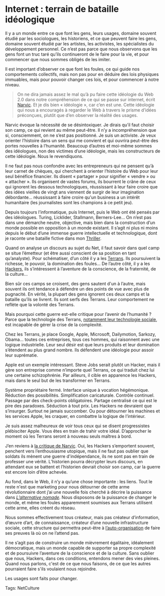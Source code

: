 # Internet : terrain de bataille idéologique

Il y a un monde entre ce que font les gens, leurs usages, domaine souvent étudié par les sociologues, les historiens, et ce que peuvent faire les gens, domaine souvent étudié par les artistes, les activistes, les spécialistes du développement personnel. Ce n’est pas parce que nous observons que les gens font un truc taré qu’ils continueront de le faire pour la vie, et pour commencer que nous sommes obligés de les imiter.

Il est important d’observer ce que font les foules, ce qui guide nos comportements collectifs, mais non pas pour en déduire des lois physiques immuables, mais pour pouvoir changer ces lois, et pour commencer à notre niveau.

> On ne dira jamais assez le mal qu’à pu faire cette idéologie du Web 2.0 dans notre compréhension de ce qui se passe sur internet, écrit [Narvic](http://novovision.fr/?Dans-ce-nouveau-Web-de-masse-vous). Et je dis bien « idéologie », car c’en est une. Cette idéologie qui nous a encouragés à regarder le Web à travers le prisme d’idées préconçues, plutôt que d’en observer la réalité des usages.

Narvic évoque la nécessité de se désintoxiquer. Je dirais qu’il faut choisir son camp, ce qui revient au même peut-être. Il n’y a incompréhension que si, consciemment, on ne s’est pas positionné. Je suis un activiste. Je veux orienter l’histoire dans un sens qui me convient et qui ouvrira peut-être des portes nouvelles à l’humanité. Beaucoup d’autres et moi-même sommes des idéologues, non des victimes d’une idéologie, mais les constructeurs de cette idéologie. Nous le revendiquons.

Il ne faut pas nous confondre avec les entrepreneurs qui ne pensent qu’à leur carnet de chèques, qui cherchent à orienter l’histoire du Web pour leur seul bénéfice financier. Ils disent « partager » pour signifier « vendre » ou « attacher ». Ils organisent de vastes forums, ils bourrent le crâne de ceux qui ignorent les dessous technologiques, réussissant à leur faire croire que des idées vieilles de vingt ans viennent de surgir de leur imagination débordante... réussissant à faire croire qu'un business a un intérêt humanitaire (les journalistes sont les champions à ce petit jeu).

Depuis toujours l’informatique, puis Internet, puis le Web ont été pensés par des idéologues. Turing, Licklider, Stallmann, Berners-Lee… On n’est pas dans une démarche neutre, objective, mais bien dans la construction d’un monde possible en opposition à un monde existant. Il s’agit ni plus ni moins depuis le début d’une immense guerre intellectuelle et technologique, dont je raconte une bataille fictive dans mon [Thriller](http://twiller.tcrouzet.com/).

Quand on analyse un discours au sujet du Net, il faut savoir dans quel camp se situe l’émetteur (et être aussi conscient de sa position en tant qu’analyste). Pour schématiser, d’un côté il y a les [Terrans](/2006/06/09/cosmists-vs-terrans/). Ils poursuivent la richesse, le pouvoir, la domination des foules… De l’autre côté, il y a les [Hackers](/tag/wark/), ils s’intéressent à l’aventure de la conscience, de la fraternité, de la culture…

Bien sûr ces camps se croisent, des gens sautent d'un à l’autre, mais souvent ils ont tendance à défendre un des points de vue avec plus de pugnacité. En vérité, la plupart des gens ignorent ces deux camps et la bataille qu’ils se livrent. Ils sont serfs des Terrans. Leur comportement ne reflète que la volonté des Terrans.

Mais pourquoi cette guerre est-elle critique pour l’avenir de l’humanité ? Parce que la technologie des Terrans, [notamment leur technologie sociale](/2010/02/03/la-technologie-sociale/), est incapable de gérer la crise de la complexité.

Chez les Terrans, je place Google, Apple, Microsoft, Dailymotion, Sarkozy, Obama… toutes ces entreprises, tous ces hommes, qui raisonnent avec une logique industrielle. Leur seul désir est que leurs produits et leur domination s’étendent au plus grand nombre. Ils défendent une idéologie pour assoir leur suprématie.

Apple est un exemple intéressant. Steve Jobs serait plutôt un Hacker, mais il gère son entreprise comme n’importe quel Terrans, ce qui traduit chez lui une certaine schizophrénie. Par ailleurs, il cible en apparence les Hackers, mais dans le seul but de les transformer en Terrans.

Système propriétaire fermé. Interface unique à vocation hégémonique. Réduction des possibilités. Simplification caricaturale. Contrôle continuel. Passage par des check-points obligatoires. Partage centralisé ce qui est le pire des paradoxes. Séduction à tout prix. Les Hackers ne devraient que s’insurger. Surtout ne jamais succomber. Ou pour détourner les machines et les services Apple, les craquer, en combattre la logique de l’intérieur.

Je suis assez malheureux de voir tous ceux qui se disent progressistes plébisciter Apple. Vous êtes en train de trahir votre idéal. D’approcher le moment où les Terrans seront à nouveau seuls maîtres à bord.

J’en reviens à [la critique de Narvic](http://novovision.fr/?L-avenir-radieux-de-l-internet-ne). Oui, les Hackers s’emportent souvent, penchent vers l’enthousiasme utopique, mais il ne faut pas oublier que soldats ils mènent une guerre d'indépendance, ils ne sont pas en train de professer une vérité. L’historien pourra décrypter leurs discours, en attendant eux se battent et l’historien devrait choisir son camp, car la guerre est encore loin d’être achevée.

Au fond, dans le Web, il n’y a qu’une chose importante : les liens. Tout le reste n'est que marketing pour nous détourner de cette arme révolutionnaire dont j’ai une nouvelle fois cherché à décrire la puissance dans [*L’alternative nomade*](/alternative-nomade/). Nous disposons de la puissance de changer le monde, et même les foules apparemment soumises aux Terrans utilisent cette arme, elles créent du réseau.

Nous sommes effectivement tous créateur, mais pas créateur d’information, d’œuvre d’art, de connaissance, créateur d’une nouvelle infrastructure sociale, cette structure qui permettra peut-être à [l’auto-organisation](/tag/auto-organisation/) de faire ses preuves là où on ne l’attend pas.

Il ne s’agit pas de construire un monde mièvrement égalitaire, idéalement démocratique, mais un monde capable de supporter sa propre complexité et de poursuivre l’aventure de la conscience et de la culture. Sans oublier que nous, Hackers, dans ces conditions, entendons mener des vies pleines. Quand nous parlons, c'est de ce que nous faisons, de ce que les autres pourraient faire s'ils voulaient nous rejoindre.

Les usages sont faits pour changer.

Tags: NetCulture